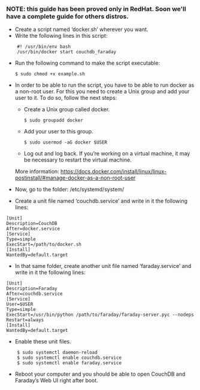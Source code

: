 ### NOTE: this guide has been proved only in RedHat. Soon we'll have a complete guide for others distros.

* Create a script named ‘docker.sh’ wherever you want.
* Write the following lines in this script:

```
    #! /usr/bin/env bash
    /usr/bin/docker start couchdb_faraday
```

* Run the following command to make the script executable:

    `$ sudo chmod +x example.sh`

* In order to be able to run the script, you have to be able to run docker as a non-root user. For this you need to create a Unix group and add your user to it. To do so, follow the next steps: 
	
    - Create a Unix group called docker.
        
        ```$ sudo groupadd docker```
    - Add your user to this group.
    
        ```$ sudo usermod -aG docker $USER```

    - Log out and log back. If you’re working on a virtual machine, it may be necessary to restart the virtual machine.

    More information: https://docs.docker.com/install/linux/linux-postinstall/#manage-docker-as-a-non-root-user

* Now, go to the folder: /etc/systemd/system/
* Create a unit file named ‘couchdb.service’ and write in it the following lines:

``` 
[Unit]
Description=CouchDB
After=docker.service
[Service]
Type=simple
ExecStart=/path/to/docker.sh
[Install]
WantedBy=default.target
```

* In that same folder, create another unit file named ‘faraday.service’ and write in it the following lines:

```
[Unit]
Description=Faraday
After=couchdb.service
[Service]
User=$USER
Type=simple
ExecStart=/usr/bin/python /path/to/faraday/faraday-server.pyc --nodeps
Restart=always
[Install]
WantedBy=default.target
```

* Enable these unit files.

```
    $ sudo systemctl daemon-reload
    $ sudo systemctl enable couchdb.service
    $ sudo systemctl enable faraday.service
```
* Reboot your computer and you should be able to open CouchDB and Faraday’s Web UI right after boot.
